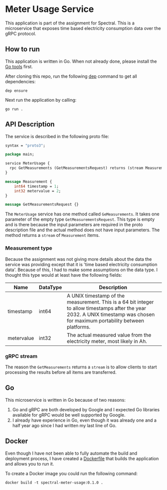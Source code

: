 # Meter Usage Service
This application is part of the assignment for Spectral. This is a microservice
that exposes time based electricity consumption data over the gRPC protocol. 

## How to run

This application is written in Go. When not already done, please install the [Go tools](https://golang.org/doc/install#install) first.


After cloning this repo, run the following [dep](https://golang.github.io/dep/docs/installation.html) command to get all dependencies:

```
dep ensure
```

Next run the application by calling:

```
go run .
```

## API Description

The service is described in the following proto file:

```proto
syntax = "proto3";

package main;

service MeterUsage {
  rpc GetMeasurements (GetMeasurementsRequest) returns (stream Measurement) {}
}

message Measurement {
    int64 timestamp = 1;
    int32 metervalue = 2;
}

message GetMeasurementsRequest {}
```

The `MeterUsage` service has one method called `GeMeasurements`. It takes one parameter of the empty type `GetMeasurementsRequest`. This type is empty and is there because the input parameters are required in the proto description file and the actual method does not have input parameters. The method returns a `stream` of `Measurement` items. 

### Measurement type

Because the assignment was not giving more details about the data the service was providing except that it is 'time based electricity consumption data'. Because of this, I had to make some assumptions on the data type. I thought this type would at least have the following fields:

|Name|DataType|Description|
|----|--------|-----------|
|timestamp|int64|A UNIX timestamp of the measurement. This is a 64 bit integer to allow timestamps after the year 2032. A UNIX timestamp was chosen for maximum portability between platforms.|
|metervalue|int32|The actual measured value from the electricity meter, most likely in Ah.|

### gRPC stream

The reason the `GetMeasurements` returns a `stream` is to allow clients to start processing the results before all items are transferred.

## Go

This microservice is written in Go because of two reasons:

1. Go and gRPC are both developed by Google and I expected Go libraries available for gRPC would be well supported by Google. 
2. I already have experience in Go, even though it was already one and a half year ago since I had written my last line of Go.

## Docker

Even though I have not been able to fully automate the build and deployment process, I have created a [Dockerfile](./Dockerfile) that builds the application and allows you to run it.

To create a Docker image you could run the following command: 

```
docker build -t spectral-meter-usage:0.1.0 .
```